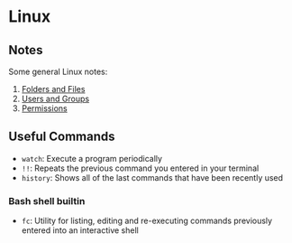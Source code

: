 # Linux

## Notes

Some general Linux notes:

1. [Folders and Files](./00_folders_and_files)
2. [Users and Groups](./01_users_and_groups)
3. [Permissions](./02_permissions)

## Useful Commands

* `watch`: Execute a program periodically
* `!!`: Repeats the previous command you entered in your terminal
* `history`: Shows all of the last commands that have been recently used

### Bash shell builtin

* `fc`: Utility for listing, editing and re-executing commands previously entered into an interactive shell